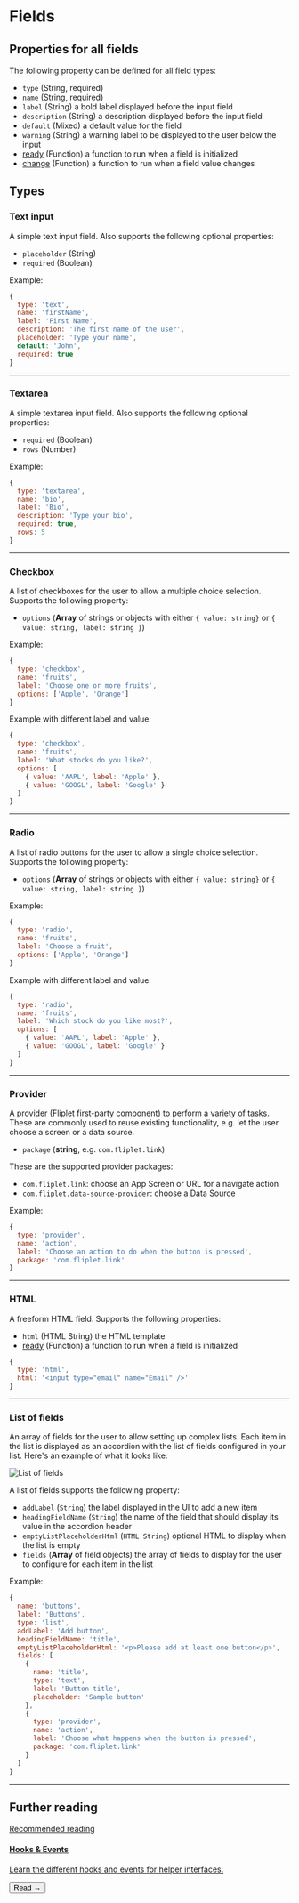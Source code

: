# Fields

## Properties for all fields

The following property can be defined for all field types:

- `type` (String, required)
- `name` (String, required)
- `label` (String) a bold label displayed before the input field
- `description` (String) a description displayed before the input field
- `default` (Mixed) a default value for the field
- `warning` (String) a warning label to be displayed to the user below the input
- [ready](https://developers.fliplet.com/API/helpers/interface-hooks.html#run-a-function-when-a-field-is-initialized) (Function) a function to run when a field is initialized
- [change](https://developers.fliplet.com/API/helpers/interface-hooks.html#run-a-function-when-a-field-value-changes) (Function) a function to run when a field value changes

## Types

### Text input

A simple text input field. Also supports the following optional properties:

- `placeholder` (String)
- `required` (Boolean)

Example:

```js
{
  type: 'text',
  name: 'firstName',
  label: 'First Name',
  description: 'The first name of the user',
  placeholder: 'Type your name',
  default: 'John',
  required: true
}
```

---

### Textarea

A simple textarea input field. Also supports the following optional properties:

- `required` (Boolean)
- `rows` (Number)

Example:

```js
{
  type: 'textarea',
  name: 'bio',
  label: 'Bio',
  description: 'Type your bio',
  required: true,
  rows: 5
}
```

---

### Checkbox

A list of checkboxes for the user to allow a multiple choice selection. Supports the following property:

- `options` (**Array** of strings or objects with either `{ value: string}` or `{ value: string, label: string }`)

Example:

```js
{
  type: 'checkbox',
  name: 'fruits',
  label: 'Choose one or more fruits',
  options: ['Apple', 'Orange']
}
```

Example with different label and value:

```js
{
  type: 'checkbox',
  name: 'fruits',
  label: 'What stocks do you like?',
  options: [
    { value: 'AAPL', label: 'Apple' },
    { value: 'GOOGL', label: 'Google' }
  ]
}
```

---

### Radio

A list of radio buttons for the user to allow a single choice selection. Supports the following property:

- `options` (**Array** of strings or objects with either `{ value: string}` or `{ value: string, label: string }`)

Example:

```js
{
  type: 'radio',
  name: 'fruits',
  label: 'Choose a fruit',
  options: ['Apple', 'Orange']
}
```

Example with different label and value:

```js
{
  type: 'radio',
  name: 'fruits',
  label: 'Which stock do you like most?',
  options: [
    { value: 'AAPL', label: 'Apple' },
    { value: 'GOOGL', label: 'Google' }
  ]
}
```

---

### Provider

A provider (Fliplet first-party component) to perform a variety of tasks. These are commonly used to reuse existing functionality, e.g. let the user choose a screen or a data source.

- `package` (**string**, e.g. `com.fliplet.link`)

These are the supported provider packages:

- `com.fliplet.link`: choose an App Screen or URL for a navigate action
- `com.fliplet.data-source-provider`: choose a Data Source

Example:

```js
{
  type: 'provider',
  name: 'action',
  label: 'Choose an action to do when the button is pressed',
  package: 'com.fliplet.link'
}
```

---

### HTML

A freeform HTML field. Supports the following properties:

- `html` (HTML String) the HTML template
- [ready](https://developers.fliplet.com/API/helpers/interface-hooks.html#run-a-function-when-a-field-is-initialized) (Function) a function to run when a field is initialized

```js
{
  type: 'html',
  html: '<input type="email" name="Email" />'
}
```

---

### List of fields

An array of fields for the user to allow setting up complex lists. Each item in the list is displayed as an accordion with the list of fields configured in your list. Here's an example of what it looks like:

![List of fields](../../assets/img/helper-field-list.png)

A list of fields supports the following property:

- `addLabel` (`String`) the label displayed in the UI to add a new item
- `headingFieldName` (`String`) the name of the field that should display its value in the accordion header
- `emptyListPlaceholderHtml` (`HTML String`) optional HTML to display when the list is empty
- `fields` (**Array** of field objects) the array of fields to display for the user to configure for each item in the list

Example:

```js
{
  name: 'buttons',
  label: 'Buttons',
  type: 'list',
  addLabel: 'Add button',
  headingFieldName: 'title',
  emptyListPlaceholderHtml: '<p>Please add at least one button</p>',
  fields: [
    {
      name: 'title',
      type: 'text',
      label: 'Button title',
      placeholder: 'Sample button'
    },
    {
      type: 'provider',
      name: 'action',
      label: 'Choose what happens when the button is pressed',
      package: 'com.fliplet.link'
    }
  ]
}
```



---

## Further reading

<section class="blocks alt">
  <a class="bl two" href="interface-hooks.html">
    <div>
      <span class="pin">Recommended reading</span>
      <h4>Hooks &amp; Events</h4>
      <p>Learn the different hooks and events for helper interfaces.</p>
      <button>Read &rarr;</button>
    </div>
  </a>
</section>